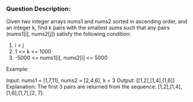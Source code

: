 ### Question Description: 

Given two integer arrays nums1 and nums2 sorted in ascending order, and an integer k, find k pairs with the smallest sums such that any pairs (nums1[i], nums2[j]) satisfy the following condition:

1. i < j
2. 1 <= k <= 1000
3. -5000 <= nums1[i], nums2[i] <= 5000

Example:

Input: nums1 = [1,7,11], nums2 = [2,4,6], k = 3
Output: [[1,2],[1,4],[1,6]] 
Explanation: The first 3 pairs are returned from the sequence: [1,2],[1,4],[1,6],[1,7],[2, 7].